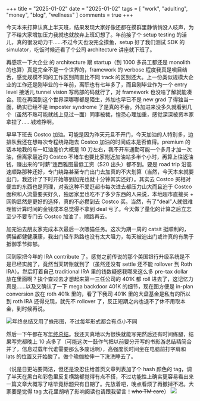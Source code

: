+++
title = "2025-01-02"
date = "2025-01-02"
tags = [
    "work",
    "adulting",
    "money",
    "blog",
    "wellness"
]
comments = true
+++

今天本来打算认真上半天班，结果发现大家好像还都在摸群里静悄悄没人吱声，为了不给大家增加压力我就也就放弃上班幻想了。年前接了个 setup testing 的活儿，真的很没动力干……不过今天也没完全摸鱼，setup 好了我们测试 SDK 的 simulator，吃饭时候还看了个公司 architecture 讲座就下班了。

再感叹一下大企业 的 architecture 跟 startup（到 1000 多员工都还是 monolith 的也算）真是完全不是一个世界的，framework 的 verbose 程度我真是嗔目结舌，感觉规模不同的工作区别简直比不同 track 的区别还大。上一份类似规模大企业的工作还是刚毕业的十年前，离职也有七年多了，而且刚毕业作为一个 entry level 接活儿 tunnel vision 写局部的码就行了，对 framework 也没啥了解就能凑合。现在再回到这个世界深哪哪都是陌生，外加也早已不是 new grad 了得独当一面，确实已经不是 imposter syndrome 了是真的不会。外加进来没多久就看到几个（虽然不熟可能就线上见过一面）同事被裁，惶恐心理加重，感觉深深被资本家拿捏了……钱难挣啊。

早早下班去 Costco 加油。可能是因为昨天元旦不开门，今天加油的人特别多，边排队我还在想每次专程绕路跑去 Costco 加油的时间成本是否值得。premium 的话本地我的车一缸油差价大概是 10 刀左右，我不开车通勤可能一个多月才加一次油，但离家最近的 Costco 不堵车也要比家附近加油站多半个小时，再算上往返油钱，赚出来的“时薪”连西雅图最低工资（$20 出头）都不到。要是 road trip 沿高速顺路那种还好，专门绕路甚至专门出门去加真的不大划算（当然，今天本来就要出门，我还计了下时开始等到加完也就十分钟其实还好）。其实去 Costco 买相对便宜的东西也是同理，对我这种不爱逛超市每次进去都压力山大而且迫于 Costco 面积和人流量要买好久，独居家里也吃不了多少东西的人来说，本地超市直接买 + 网购显然是更好的选择，真的不必攒到去 Costco 买。当然，有了“deal”人就很难理智计算时间的金钱成本总觉得不拿到 deal 亏了。今天做了量化的计算之后立志至少不要专门去 Costco 加油了，顺路再去。

加完油去朋友家完成本次最后一次喂猫任务。这次为期一周的 catsit 挺顺利的，俩猫都健健康康，我出门轻车熟路也没有太大阻力，每天被迫出门或许真的有助于抵御季节抑郁。

回到家把今年的 IRA contribute 了。感觉之前传说的那个美国银行升级系统是不是已经实施了，竟然当天转账就到了（虽然还没有 settle 还不能 rollover 到 Roth IRA）。然后盯着自己 traditional IRA 里的钱数疑惑我哪来这么多 pre-tax dollar 放在里面啊？挨个查过去才想起来第一三任公司的 401K 都 roll 进去了，这记忆力真是……以及又确认了一下 mega backdoor 401K 的细节，现在图方便是 in-plan conversion 放在 roth 401k 里的，看了下我司 401K 里的大盘基金是私有的所以到 roth IRA 还得兑现，就先不 rollover 了，反正短期之内也退不了休不用取本金，到时候再说。

![年终总结又用了蛛形图，不过每年形式都会有点小不同](https://media.douchi.space/douchi/media_attachments/files/113/762/869/593/259/052/original/a0da5e4698a811cc.png)

然后一下午都在写[年终总结](https://blog.douchi.space/2024-in-review/?utm_source=daily)。我还天真地以为很快就能写完然后还有时间练腿，结果写完都晚上 10 点多了（可能这次一鼓作气把以前要分开写的书影游总结精简合并了，信息过载年代谁需要那么多废话啊），高强度长时间坐在电脑前打字肩和 lats 的位置又开始酸了。做个瑜伽拉伸一下洗洗睡去了。

（说是日更站要简洁，但还是没忍住给首页文章列表加了个 hash 颜色的 tag，调了半天在黑白和彩色里反复横跳都觉得有点不搭，不过功能性上确实更容易看出来一篇文章大概写了啥毕竟标题只有日期了。先放着吧，晚点看烦了再撤掉不迟。大家要是觉得 tag 太花里胡哨了影响阅读也请跟我留言！~~who TM care~~）
![](https://media.douchi.space/douchi/media_attachments/files/113/763/288/336/322/115/original/631a3da2b3e4ae20.png)